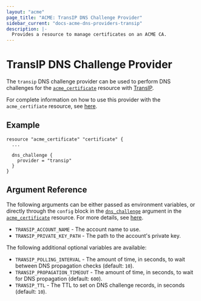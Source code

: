```yaml
---
layout: "acme"
page_title: "ACME: TransIP DNS Challenge Provider"
sidebar_current: "docs-acme-dns-providers-transip"
description: |-
  Provides a resource to manage certificates on an ACME CA.
---
```


# TransIP DNS Challenge Provider

The `transip` DNS challenge provider can be used to perform DNS challenges for
the [`acme_certificate`][resource-acme-certificate] resource with
[TransIP][provider-service-page].

[resource-acme-certificate]: /docs/providers/acme/r/certificate.html
[provider-service-page]: https://www.transip.nl/

For complete information on how to use this provider with the `acme_certifiate`
resource, see [here][resource-acme-certificate-dns-challenges].

[resource-acme-certificate-dns-challenges]: /docs/providers/acme/r/certificate.html#using-dns-challenges

## Example

```hcl
resource "acme_certificate" "certificate" {
  ...

  dns_challenge {
    provider = "transip"
  }
}
```

## Argument Reference

The following arguments can be either passed as environment variables, or
directly through the `config` block in the
[`dns_challenge`][resource-acme-certificate-dns-challenge-arg] argument in the
[`acme_certificate`][resource-acme-certificate] resource. For more details, see
[here][resource-acme-certificate-dns-challenges].

[resource-acme-certificate-dns-challenge-arg]: /docs/providers/acme/r/certificate.html#dns_challenge

* `TRANSIP_ACCOUNT_NAME` - The account name to use.
* `TRANSIP_PRIVATE_KEY_PATH` - The path to the account's private key.

The following additional optional variables are available:

* `TRANSIP_POLLING_INTERVAL` - The amount of time, in seconds, to wait between
  DNS propagation checks (default: `10`).
* `TRANSIP_PROPAGATION_TIMEOUT` - The amount of time, in seconds, to wait for
  DNS propagation (default: `600`).
* `TRANSIP_TTL` - The TTL to set on DNS challenge records, in seconds (default:
  `10`).
